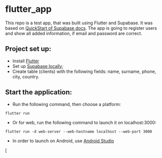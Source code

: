 # flutter_app
This repo is a test app, that was built using Flutter and Supabase. It was based on [QuickStart of Supabase docs](https://supabase.com/docs/guides/with-flutter).
The app is going to register users and show all added information, if email and password are correct.

## Project set up: 
- Install [Flutter](https://docs.flutter.dev/get-started/install)
- Set up [Supabase locally](https://supabase.com/docs/guides/local-development);
- Create table (clients) with the following fields: name, surname, phone, city, country.

## Start the application: 
- Run the following command, then choose a platform:
```
flutter run
```

- Or for web, run the following command to launch it on localhost:3000:
```
flutter run -d web-server --web-hostname localhost --web-port 3000
```

- In order to launch on Android, use [Android Studio](https://developer.android.com/training/basics/firstapp/running-app)

[
